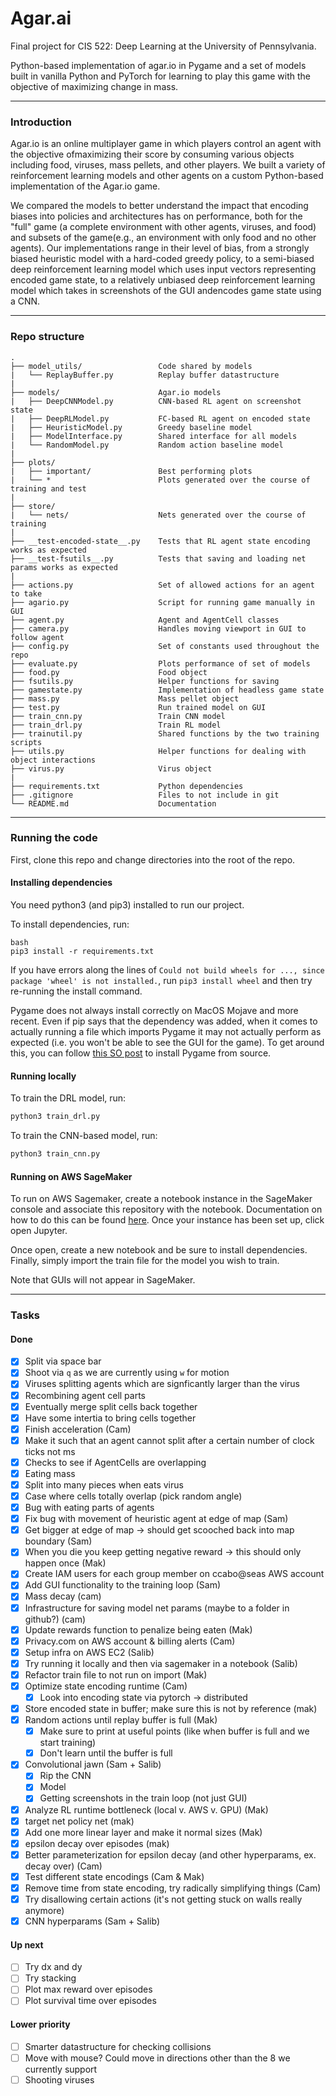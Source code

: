 # Agar.ai

Final project for CIS 522: Deep Learning at the University of Pennsylvania.

Python-based implementation of agar.io in Pygame and a set of models built in vanilla Python and PyTorch for learning to play this game with the objective of maximizing change in mass.

---

### Introduction

Agar.io is an online multiplayer game in which players control an agent with the objective ofmaximizing their score by consuming various objects including food, viruses, mass pellets, and other players. We built a variety of reinforcement learning models and other agents on a custom Python-based implementation of the Agar.io game.

We compared the models to better understand the impact that encoding biases into policies and architectures has on performance, both for the "full" game (a complete environment with other agents, viruses, and food) and subsets of the game(e.g., an environment with only food and no other agents). Our implementations range in their level of bias, from a strongly biased heuristic model with a hard-coded greedy policy, to a semi-biased deep reinforcement learning model which uses input vectors representing encoded game state, to a relatively unbiased deep reinforcement learning model which takes in screenshots of the GUI andencodes game state using a CNN.

---

### Repo structure

```
.
├── model_utils/                 Code shared by models
|   └── ReplayBuffer.py          Replay buffer datastructure
|
├── models/                      Agar.io models
|   ├── DeepCNNModel.py          CNN-based RL agent on screenshot state
|   ├── DeepRLModel.py           FC-based RL agent on encoded state
|   ├── HeuristicModel.py        Greedy baseline model
|   ├── ModelInterface.py        Shared interface for all models
|   └── RandomModel.py           Random action baseline model
|
├── plots/
|   ├── important/               Best performing plots
|   └── *                        Plots generated over the course of training and test
|
├── store/
|   └── nets/                    Nets generated over the course of training
|
├── __test-encoded-state__.py    Tests that RL agent state encoding works as expected
├── __test-fsutils__.py          Tests that saving and loading net params works as expected
|
├── actions.py                   Set of allowed actions for an agent to take
├── agario.py                    Script for running game manually in GUI
├── agent.py                     Agent and AgentCell classes
├── camera.py                    Handles moving viewport in GUI to follow agent
├── config.py                    Set of constants used throughout the repo
├── evaluate.py                  Plots performance of set of models
├── food.py                      Food object
├── fsutils.py                   Helper functions for saving
├── gamestate.py                 Implementation of headless game state
├── mass.py                      Mass pellet object
├── test.py                      Run trained model on GUI
├── train_cnn.py                 Train CNN model
├── train_drl.py                 Train RL model
├── trainutil.py                 Shared functions by the two training scripts
├── utils.py                     Helper functions for dealing with object interactions
├── virus.py                     Virus object
|
├── requirements.txt             Python dependencies
├── .gitignore                   Files to not include in git
└── README.md                    Documentation
```

---

### Running the code

First, clone this repo and change directories into the root of the repo.

#### Installing dependencies

You need python3 (and pip3) installed to run our project.

To install dependencies, run:

```
bash
pip3 install -r requirements.txt
```

If you have errors along the lines of `Could not build wheels for ..., since package 'wheel' is not installed.`, run `pip3 install wheel` and then try re-running the install command.

Pygame does not always install correctly on MacOS Mojave and more recent. Even if pip says that the dependency was added, when it comes to actually running a file which imports Pygame it may not actually perform as expected (i.e. you won't be able to see the GUI for the game). To get around this, you can follow [this SO post](https://stackoverflow.com/questions/52718921/problems-getting-pygame-to-show-anything-but-a-blank-screen-on-macos-mojave) to install Pygame from source.

#### Running locally

To train the DRL model, run:
```bash
python3 train_drl.py
```

To train the CNN-based model, run:
```bash
python3 train_cnn.py
```

#### Running on AWS SageMaker
To run on AWS Sagemaker, create a notebook instance in the SageMaker console and associate this repository with the notebook. Documentation on how to do this can be found [here](https://docs.aws.amazon.com/sagemaker/latest/dg/nbi-git-repo.html). Once your instance has been set up, click open Jupyter. 

Once open, create a new notebook and be sure to install dependencies. Finally, simply import the train file for the model you wish to train.

Note that GUIs will not appear in SageMaker.

---

### Tasks

#### Done

- [x] Split via space bar
- [x] Shoot via `q` as we are currently using `w` for motion
- [x] Viruses splitting agents which are signficantly larger than the virus
- [x] Recombining agent cell parts
- [x] Eventually merge split cells back together
- [x] Have some intertia to bring cells together
- [x] Finish acceleration (Cam)
- [x] Make it such that an agent cannot split after a certain number of clock ticks not ms
- [x] Checks to see if AgentCells are overlapping
- [x] Eating mass
- [x] Split into many pieces when eats virus
- [x] Case where cells totally overlap (pick random angle)
- [x] Bug with eating parts of agents
- [x] Fix bug with movement of heuristic agent at edge of map (Sam)
- [x] Get bigger at edge of map -> should get scooched back into map boundary (Sam)
- [x] When you die you keep getting negative reward -> this should only happen once (Mak)
- [x] Create IAM users for each group member on ccabo@seas AWS account
- [x] Add GUI functionality to the training loop (Sam)
- [x] Mass decay (cam)
- [x] Infrastructure for saving model net params (maybe to a folder in github?) (cam)
- [x] Update rewards function to penalize being eaten (Mak)
- [x] Privacy.com on AWS account & billing alerts (Cam)
- [x] Setup infra on AWS EC2 (Salib)
- [x] Try running it locally and then via sagemaker in a notebook (Salib)
- [x] Refactor train file to not run on import (Mak)
- [x] Optimize state encoding runtime (Cam)
  - [x] Look into encoding state via pytorch -> distributed
- [x] Store encoded state in buffer; make sure this is not by reference (mak)
- [x] Random actions until replay buffer is full (Mak)
  - [x] Make sure to print at useful points (like when buffer is full and we start training)
  - [x] Don't learn until the buffer is full
- [x] Convolutional jawn (Sam + Salib)
  - [x] Rip the CNN
  - [x] Model
  - [x] Getting screenshots in the train loop (not just GUI)
- [x] Analyze RL runtime bottleneck (local v. AWS v. GPU) (Mak)
- [x] target net policy net (mak)
- [x] Add one more linear layer and make it normal sizes (Mak)
- [x] epsilon decay over episodes (mak)
- [x] Better parameterization for epsilon decay (and other hyperparams, ex. decay over) (Cam)
- [x] Test different state encodings (Cam & Mak)
- [x] Remove time from state encoding, try radically simplifying things (Cam)
- [x] Try disallowing certain actions (it's not getting stuck on walls really anymore)
- [x] CNN hyperparams (Sam + Salib)

#### Up next

- [ ] Try dx and dy
- [ ] Try stacking
- [ ] Plot max reward over episodes
- [ ] Plot survival time over episodes

#### Lower priority

- [ ] Smarter datastructure for checking collisions
- [ ] Move with mouse? Could move in directions other than the 8 we currently support
- [ ] Shooting viruses
